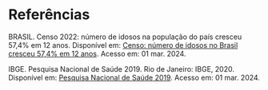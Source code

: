 # Referências

BRASIL. Censo 2022: número de idosos na população do país cresceu 57,4% em 12 anos. Disponível em: [Censo: número de idosos no Brasil cresceu 57,4% em 12 anos](https://www.gov.br/secom/pt-br/assuntos/noticias/2023/10/censo-2022-numero-de-idosos-na-populacao-do-pais-cresceu-57-4-em-12-anos). Acesso em: 01 mar. 2024.

IBGE. Pesquisa Nacional de Saúde 2019. Rio de Janeiro: IBGE, 2020. Disponível em: [Pesquisa Nacional de Saúde
2019](https://agenciadenoticias.ibge.gov.br/media/com_mediaibge/arquivos/a09d971b8c3d3aebfe7e686cc221bc3d.pdf). Acesso em: 01 mar. 2024.

